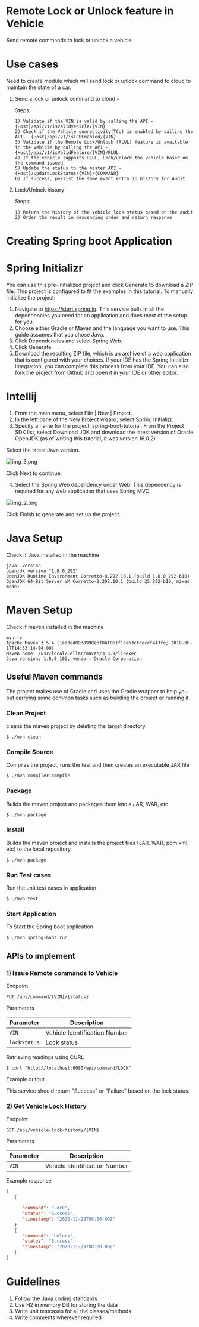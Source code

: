 # Remote Lock or Unlock feature in Vehicle

Send remote commands to lock or unlock a vehicle

# Use cases

Need to create module which will send lock or unlock command to cloud to maintain the state of a car.

1) Send a lock or unlock command to cloud - 

   Steps:

       1) Validate if the VIN is valid by calling the API -  {Host}/api/v1/isValidVehicle/{VIN}
       2) Check if the Vehicle connectivity(TCU) is enabled by calling the API-  {Host}/api/v1/isTCUEnabled/{VIN}
       3) Validate if the Remote Lock/Unlock (RLUL) feature is available in the vehicle by calling the API - {Host}/api/v1/isValidFeature/{VIN}/RLUL
       4) If the vehicle supports RLUL, Lock/unlock the vehicle based on the command issued
       5) Update the status to the master API - {Host}/updateLockStatus/{VIN}/{COMMAND}
       6) If success, persist the same event entry in history for Audit


2) Lock/Unlock history

   Steps:

       1) Return the history of the vehicle lock status based on the audit
       2) Order the result in descending order and return response



# Creating Spring boot Application

# Spring Initializr

You can use this pre-initialized project and click Generate to download a ZIP file. This project is configured to fit the examples in this tutorial.
To manually initialize the project:
1) Navigate to https://start.spring.io. This service pulls in all the dependencies you need for an application and does most of the setup for you.
2) Choose either Gradle or Maven and the language you want to use. This guide assumes that you chose Java. 
3) Click Dependencies and select Spring Web.
4) Click Generate. 
5) Download the resulting ZIP file, which is an archive of a web application that is configured with your choices.
      If your IDE has the Spring Initializr integration, you can complete this process from your IDE.
      You can also fork the project from Github and open it in your IDE or other editor.

# Intellij 

1) From the main menu, select File | New | Project.
2) In the left pane of the New Project wizard, select Spring Initializr.
3) Specify a name for the project: spring-boot-tutorial. 
   From the Project SDK list, select Download JDK and download the latest version of Oracle OpenJDK (as of writing this tutorial, it was version 16.0.2). 

Select the latest Java version.

![img_3.png](img_3.png)

Click Next to continue.

4) Select the Spring Web dependency under Web. This dependency is required for any web application that uses Spring MVC.

![img_2.png](img_2.png)

Click Finish to generate and set up the project.

# Java Setup

Check if Java installed in the machine

```
java -version
openjdk version "1.8.0_292"
OpenJDK Runtime Environment Corretto-8.292.10.1 (build 1.8.0_292-b10)
OpenJDK 64-Bit Server VM Corretto-8.292.10.1 (build 25.292-b10, mixed mode)
```


# Maven Setup

Check if maven installed in the machine

```
mvn -v
Apache Maven 3.5.4 (1edded0938998edf8bf061f1ceb3cfdeccf443fe; 2018-06-17T14:33:14-04:00)
Maven home: /usr/local/Cellar/maven/3.3.9/libexec
Java version: 1.8.0_102, vendor: Oracle Corporation
```

## Useful Maven commands

The project makes use of Gradle and uses the Gradle wrapper to help you out carrying some common tasks such as building
the project or running it.

### Clean Project 

cleans the maven project by deleting the target directory.

```console
$ ./mvn clean
```

### Compile Source

Compiles the project, runs the test and then creates an executable JAR file

```console
$ ./mvn compiler:compile
```
###  Package 

Builds the maven project and packages them into a JAR, WAR, etc.

```console
$ ./mvn package
```

### Install

Builds the maven project and installs the project files (JAR, WAR, pom.xml, etc) to the local repository.

```console
$ ./mvn package
```

### Run Test cases

Run the unit test cases in application

```console
$ ./mvn test
```

### Start Application

To Start the Spring boot application

```console
$ ./mvn spring-boot:run
```

## APIs to implement

### 1)  Issue Remote commands to Vehicle

Endpoint

```text
PUT /api/command/{VIN}/{status}
```
Parameters

| Parameter    | Description    |
|--------------|----------------|
| `VIN`        | Vehicle Identification Number 			 |
| `lockStatus` | Lock status			 |

Retrieving readings using CURL

```console
$ curl "http://localhost:8080/api/command/LOCK"
```

Example output

This service should return "Success" or "Failure" based on the lock status.


### 2) Get Vehicle Lock History

Endpoint

```text
GET /api/vehicle-lock-history/{VIN}
```

Parameters

| Parameter      | Description                                           |
| -------------- | ----------------------------------------------------- |
| `VIN`          | Vehicle Identification Number                         |

Example response


```json
[
   {

      "command": "Lock",
      "status": "Success",
      "timestamp": "2020-11-29T08:00:00Z"
   },
   {
      "command": "Unlock",
      "status": "Success",
      "timestamp": "2020-11-29T08:00:00Z"
   }
]
```


# Guidelines

1) Follow the Java coding standards
2) Use H2 in memory DB for storing the data
3) Write unit testcases for all the classes/methods
4) Write comments wherever required
